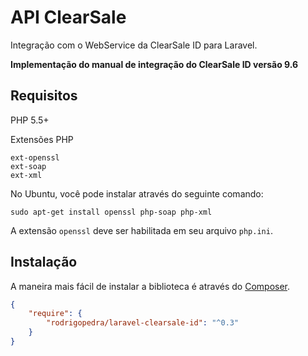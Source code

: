 # API ClearSale

Integração com o WebService da ClearSale ID para Laravel.

**Implementação do manual de integração do ClearSale ID versão 9.6**

## Requisitos

PHP 5.5+

Extensões PHP

```
ext-openssl
ext-soap
ext-xml
```

No Ubuntu, você pode instalar através do seguinte comando:

```
sudo apt-get install openssl php-soap php-xml
```

A extensão `openssl` deve ser habilitada em seu arquivo `php.ini`.

## Instalação

A maneira mais fácil de instalar a biblioteca é através do [Composer](http://getcomposer.org/).

```JSON
{
    "require": {
        "rodrigopedra/laravel-clearsale-id": "^0.3"
    }
}
```
